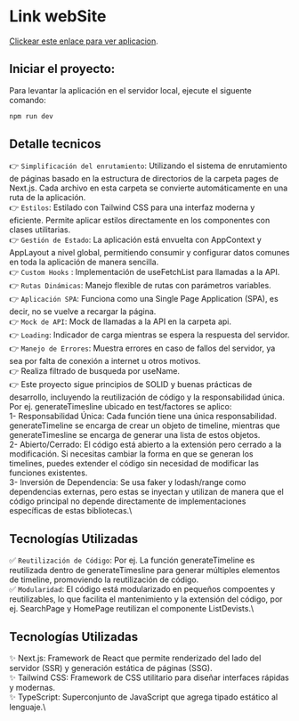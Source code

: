 # Link webSite

[Clickear este enlace para ver aplicacion](https://nalancay-next-devter.netlify.app).

## Iniciar el proyecto:

Para levantar la aplicación en el servidor local, ejecute el siguente comando:

```bash
npm run dev
```

## Detalle tecnicos

👉 `Simplificación del enrutamiento`: Utilizando el sistema de enrutamiento de páginas basado en la estructura de directorios de la carpeta pages de Next.js. Cada archivo en esta carpeta se convierte automáticamente en una ruta de la aplicación.\
👉 `Estilos`: Estilado con Tailwind CSS para una interfaz moderna y eficiente. Permite aplicar estilos directamente en los componentes con clases utilitarias.\
👉 `Gestión de Estado`: La aplicación está envuelta con AppContext y AppLayout a nivel global, permitiendo consumir y configurar datos comunes en toda la aplicación de manera sencilla.\
👉 `Custom Hooks` : Implementación de useFetchList para llamadas a la API.\
👉 `Rutas Dinámicas`: Manejo flexible de rutas con parámetros variables.\
👉 `Aplicación SPA`: Funciona como una Single Page Application (SPA), es decir, no se vuelve a recargar la página.\
👉 `Mock de API`: Mock de llamadas a la API en la carpeta api.\
👉 `Loading`: Indicador de carga mientras se espera la respuesta del servidor.\
👉 `Manejo de Errores`: Muestra errores en caso de fallos del servidor, ya sea por falta de conexión a internet u otros motivos.\
👉 Realiza filtrado de busqueda por useName.\
👉 Este proyecto sigue principios de SOLID y buenas prácticas de desarrollo, incluyendo la reutilización de código y la responsabilidad única. Por ej. generateTimesline ubicado en test/factores se aplico:\
1- Responsabilidad Única: Cada función tiene una única responsabilidad. generateTimeline se encarga de crear un objeto de timeline, mientras que generateTimesline se encarga de generar una lista de estos objetos.\
2- Abierto/Cerrado: El código está abierto a la extensión pero cerrado a la modificación. Si necesitas cambiar la forma en que se generan los timelines, puedes extender el código sin necesidad de modificar las funciones existentes.\
3- Inversión de Dependencia: Se usa faker y lodash/range como dependencias externas, pero estas se inyectan y utilizan de manera que el código principal no depende directamente de implementaciones específicas de estas bibliotecas.\

## Tecnologías Utilizadas

✅ `Reutilización de Código`: Por ej. La función generateTimeline es reutilizada dentro de generateTimesline para generar múltiples elementos de timeline, promoviendo la reutilización de código.\
✅ `Modularidad`: El código está modularizado en pequeños compoentes y reutilizables, lo que facilita el mantenimiento y la extensión del código, por ej. SearchPage y HomePage reutilizan el componente ListDevists.\

## Tecnologías Utilizadas

✨ Next.js: Framework de React que permite renderizado del lado del servidor (SSR) y generación estática de páginas (SSG).\
✨ Tailwind CSS: Framework de CSS utilitario para diseñar interfaces rápidas y modernas.\
✨ TypeScript: Superconjunto de JavaScript que agrega tipado estático al lenguaje.\
